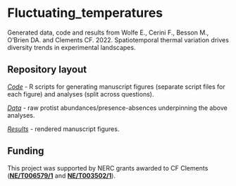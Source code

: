 # Fluctuating_temperatures

Generated data, code and results from Wolfe E., Cerini F., Besson M., O’Brien DA. and Clements CF. 2022. Spatiotemporal thermal variation drives diversity trends in experimental landscapes.

## Repository layout
[*Code*](Code) - R scripts for generating manuscript figures (separate script files for each figure) and analyses (split across questions).

[*Data*](Data) - raw protist abundances/presence-absences underpinning the above analyses.

[*Results*](Results) - rendered manuscript figures.

## Funding
This project was supported by NERC grants awarded to CF Clements ([**NE/T006579/1**](https://gtr.ukri.org/project/C57870FC-7D15-455D-BEB4-0122A44D9C43) and [**NE/T003502/1**](https://gtr.ukri.org/projects?ref=NE%2FT003502%2F1)).

